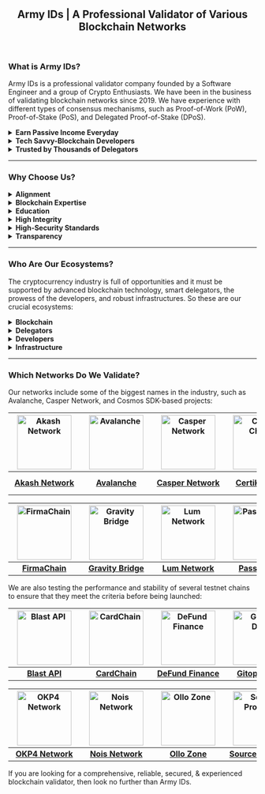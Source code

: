 <h2 align="center">Army IDs | A Professional Validator of Various Blockchain Networks</h2>

<br>

### What is Army IDs?

Army IDs is a professional validator company founded by a Software Engineer and a group of Crypto Enthusiasts. We have been in the business of validating blockchain networks since 2019. We have experience with different types of consensus mechanisms, such as Proof-of-Work (PoW), Proof-of-Stake (PoS), and Delegated Proof-of-Stake (DPoS).

<details>
<summary><b>Earn Passive Income Everyday</b></summary>
<p></p>
<p>We offer a service that allows our delegators to earn income while sleeping, traveling, or doing whatever they want.</p>
</details>

<details>
<summary><b>Tech Savvy-Blockchain Developers</b></summary>
<p></p>
<p>We will keep your delegation safe and secure because our developers are always up-to-date on the latest advancements in blockchain technology.</p>
</details>

<details>
<summary><b>Trusted by Thousands of Delegators</b></summary>
<p></p>
<p>Smart delegators around the world have been staking with us because they know we are the best in the business. We take security and reliability seriously, so delegators can rest assured that their investment is in good hands.</p>
</details>

<hr>

### Why Choose Us?

<details>
<summary><b>Alignment</b></summary>
<p></p>
<p>We stake tokens alongside our delegators to have “skin-in-a-game” and to demonstrate our long-term interest in the networks.</p>
</details>

<details>
<summary><b>Blockchain Expertise</b></summary>
<p></p>
<p>We are tech-savvy engineers with a deep technical understanding of different types of consensus mechanisms, such as Proof-of-Work (PoW), Proof-of-Stake (PoS), and Delegated Proof-of-Stake (DPoS).</p>
</details>

<details>
<summary><b>Education</b></summary>
<p></p>
<p>We are here to help delegators navigate the complex world of the PoW, PoS, & DPoS systems. So they can enrich literacy about how these systems work.</p>
</details>

<details>
<summary><b>High Integrity</b></summary>
<p></p>
<p>We act independently with the utmost integrity. We do not tolerate collusion between entities in the ecosystem and will help guard the network against malicious cartels.</p>
</details>

<details>
<summary><b>High-Security Standards</b></summary>
<p></p>
<p>Our infrastructure consists of high-performance servers, enhanced DDoS protection, and would continue to evolve as the network matures.</p>
</details>

<details>
<summary><b>Transparency</b></summary>
<p></p>
<p>We are committed to being transparent about our on-chain governance decision-making as well as our commission change rate schedule.</p>
</details>

<hr>

### Who Are Our Ecosystems?

The cryptocurrency industry is full of opportunities and it must be supported by advanced blockchain technology, smart delegators, the prowess of the developers, and robust infrastructures. So these are our crucial ecosystems:

<details>
<summary><b>Blockchain</b></summary>
<p></p>
<ul>
<li>Delegators will get the staking rewards and it will be paid on time because we are operating under blockchain technology, while we as a staking service provider will get a little amount of commission.</li>
<li>We don’t hold your funds, we leverage blockchain technology to increase the delegators’ trust.</li>
</ul>
</details>

<details>
<summary><b>Delegators</b></summary>
<p></p>
<ul>
<li>Delegators are fully assisted 24/7 by the DevSecOps team so the delegators will have 100% confidence to stake with us.</li>
<li>Our commission rate is lower than 10% and our duty is to maintain the nodes in order to function properly so the delegators will get passive income automatically.</li>
</ul>
</details>

<details>
<summary><b>Developers</b></summary>
<p></p>
<ul>
<li>Our developers have been participating in various testnets and actively having discussions in the forum.</li>
<li>Our developers have more than 10 years of experience, so the delegators don’t need to worry and keep trusting us as the most reliable, trusted, and secured validator.</li>
</ul>
</details>

<details>
<summary><b>Infrastructure</b></summary>
<p></p>
<ul>
<li>We have been serving validation services on various blockchain networks using robust infrastructures.</li>
<li>Our infrastructures are protected by layers of private and public sentries located around the world and can’t be accessed from the outside of our network or any uncredentialed authority.</li>
</ul>
</details>

<hr>

### Which Networks Do We Validate?

Our networks include some of the biggest names in the industry, such as Avalanche, Casper Network, and Cosmos SDK-based projects:

<table>
<thead>
<tr>
<th align="center"><a href="https://wallet.keplr.app/chains/akash?modal=validator&chain=akashnet-2&validator_address=akashvaloper1lscckv3l204makmgewun4chx3y379esju54c4q"><img src='https://armyids.com/wp-content/uploads/2020/11/Akash-Network-120x120.png' width="110" height="110" hspace="10" alt='Akash Network'></a></th>
<th align="center"><a href="https://avascan.info/staking/validator/NodeID-3wd8cyGCDmhuoZYWmNDab2FhAVpnKYKJE"><img src='https://armyids.com/wp-content/uploads/2020/11/Avalanche-120x120.png' width="110" height="110" hspace="10" alt='Avalanche'></a></th>
<th align="center"><a href="https://cspr.live/delegate-stake?validatorPublicKey=011907bc6fa90ccb8cacc150170b887b3dd97a96fc029b515365141d1e5d4f7983"><img src='https://armyids.com/wp-content/uploads/2022/11/Casper-Network-120x120.png' width="110" height="110" hspace="10" alt='Casper Network'></a></th>
<th align="center"><a href="https://wallet.keplr.app/chains/certik?modal=validator&chain=shentu-2.2&validator_address=certikvaloper176x7ljeyxx2cevmp7uayaz9qcx37nwjj7a902f"><img src='https://armyids.com/wp-content/uploads/2022/11/CertiK-Chain-120x120.png' width="110" height="110" hspace="10" alt='CertiK Chain'></a></th>
<th align="center"><a href="https://ezstaking.tools/comdex/validators/comdexvaloper1d3udpaanu3tesn8xjsh5er6xs2fhtql42edz2k"><img src='https://armyids.com/wp-content/uploads/2022/11/Comdex-One-120x120.png' width="110" height="110" hspace="10" alt='Comdex One'></a></th>
<th align="center"><a href="https://ezstaking.tools/desmos/validators/desmosvaloper1xn9cazyx6u9agcwcceuahgjsrnu4y30wrmstjs"><img src='https://armyids.com/wp-content/uploads/2022/11/Desmos-Network-120x120.png' width="110" height="110" hspace="10" alt='Desmos Network'></a></th>
</tr>
</thead>
<tbody>
<tr>
<td align="center"><b><a href="https://wallet.keplr.app/chains/akash?modal=validator&chain=akashnet-2&validator_address=akashvaloper1lscckv3l204makmgewun4chx3y379esju54c4q">Akash Network</a></b></td>
<td align="center"><b><a href="https://avascan.info/staking/validator/NodeID-3wd8cyGCDmhuoZYWmNDab2FhAVpnKYKJE">Avalanche</a></b></td>
<td align="center"><b><a href="https://cspr.live/delegate-stake?validatorPublicKey=011907bc6fa90ccb8cacc150170b887b3dd97a96fc029b515365141d1e5d4f7983">Casper Network</a></b></td>
<td align="center"><b><a href="https://wallet.keplr.app/chains/certik?modal=validator&chain=shentu-2.2&validator_address=certikvaloper176x7ljeyxx2cevmp7uayaz9qcx37nwjj7a902f">CertiK Chain</a></b></td>
<td align="center"><b><a href="https://ezstaking.tools/comdex/validators/comdexvaloper1d3udpaanu3tesn8xjsh5er6xs2fhtql42edz2k">Comdex One</a></b></td>
<td align="center"><b><a href="https://ezstaking.tools/desmos/validators/desmosvaloper1xn9cazyx6u9agcwcceuahgjsrnu4y30wrmstjs">Desmos Network</a></b></td>
</tr>
</tbody>
</table>

<table>
<thead>
<tr>
<th align="center"><a href="https://station.firmachain.io/staking/validators/firmavaloper1fhx3c0u4ercg9c3sl3pl42sa0vauckfgwv2rq6"><img src='https://armyids.com/wp-content/uploads/2022/03/FirmaChain-120x120.png' width="110" height="110" hspace="10" alt='FirmaChain'></a></th>
<th align="center"><a href="https://wallet.keplr.app/chains/gravity-bridge?modal=validator&chain=gravity-bridge-3&validator_address=gravityvaloper12c58fyprndjdyrh4kccpv9qmtx8qaffg22m2as"><img src='https://armyids.com/wp-content/uploads/2022/11/Gravity-Bridge-120x120.png' width="110" height="110" hspace="10" alt='Gravity Bridge'></a></th>
<th align="center"><a href="https://wallet.lum.network/staking"><img src='https://armyids.com/wp-content/uploads/2022/11/Lum-Network-120x120.png' width="110" height="110" hspace="10" alt='Lum Network'></a></th>
<th align="center"><a href="https://www.mintscan.io/passage/validators/pasgvaloper12malnvcwd5lw02pznqvf384kz8t9da3xx4lzyd"><img src='https://armyids.com/wp-content/uploads/2022/12/Passage-IO-120x120.png' width="110" height="110" hspace="10" alt='Passage IO'></a></th>
<th align="center"><a href="https://pylons.explorers.guru/validator/pylovaloper1ck7s2t86rc3ww7208auk69daw3lv0cgp03yey0"><img src='https://armyids.com/wp-content/uploads/2022/12/Pylons-Tech-120x120.png' width="110" height="110" hspace="10" alt='Pylons Tech'></a></th>
<th align="center"><a href="https://wallet.keplr.app/chains/stargaze?modal=validator&chain=stargaze-1&validator_address=starsvaloper16x8thpydgpsfxtzjljqyvtm8a6pkk8ggl64qr5"><img src='https://armyids.com/wp-content/uploads/2022/11/StarGaze-Zone-120x120.png' width="110" height="110" hspace="10" alt='StarGaze Zone'></a></th>
</tr>
</thead>
<tbody>
<tr>
<td align="center"><b><a href="https://station.firmachain.io/staking/validators/firmavaloper1fhx3c0u4ercg9c3sl3pl42sa0vauckfgwv2rq6">FirmaChain</a></b></td>
<td align="center"><b><a href="https://wallet.keplr.app/chains/gravity-bridge?modal=validator&chain=gravity-bridge-3&validator_address=gravityvaloper12c58fyprndjdyrh4kccpv9qmtx8qaffg22m2as">Gravity Bridge</a></b></td>
<td align="center"><b><a href="https://wallet.lum.network/staking">Lum Network</a></b></td>
<td align="center"><b><a href="https://www.mintscan.io/passage/validators/pasgvaloper12malnvcwd5lw02pznqvf384kz8t9da3xx4lzyd">Passage IO</a></b></td>
<td align="center"><b><a href="https://pylons.explorers.guru/validator/pylovaloper1ck7s2t86rc3ww7208auk69daw3lv0cgp03yey0">Pylons Tech</a></b></td>
<td align="center"><b><a href="https://wallet.keplr.app/chains/stargaze?modal=validator&chain=stargaze-1&validator_address=starsvaloper16x8thpydgpsfxtzjljqyvtm8a6pkk8ggl64qr5">StarGaze Zone</a></b></td>
</tr>
</tbody>
</table>

We are also testing the performance and stability of several testnet chains to ensure that they meet the criteria before being launched:

<table>
<thead>
<tr>
<th align="center"><a href="https://blastapi.io"><img src='https://armyids.com/wp-content/uploads/2022/12/Blast-API-120x120.png' width="110" height="110" hspace="10" alt='Blast API'></a></th>
<th align="center"><a href="https://explorer.kjnodes.com/cardchain/staking/ccvaloper13h9d5z77sfksv6uweheg38669g270puzccnr5c"><img src='https://armyids.com/wp-content/uploads/2022/12/Crowd-Control-Network-120x120.png' width="110" height="110" hspace="10" alt='CardChain'></a></th>
<th align="center"><a href="https://defund.explorers.guru/validator/defundvaloper1kx55rh837zz05azr8krdmr25pugcxlyq99h9r6"><img src='https://armyids.com/wp-content/uploads/2022/12/DeFund-Finance-120x120.png' width="110" height="110" hspace="10" alt='DeFund Finance'></a></th>
<th align="center"><a href="https://explorer.gitopia.com/validators/gitopiavaloper163r9e3zm8namt67h8zw64qkxcw6qvpa69g666e"><img src='https://armyids.com/wp-content/uploads/2022/12/Gitopia-DAO-120x120.png' width="110" height="110" hspace="10" alt='Gitopia DAO'></a></th>
<th align="center"><a href="https://ping-pub.joinloyal.io/loyal/staking/loyalvaloper1mqkxhhayjq40t689chhnw6dksk45cgv65xn6l7"><img src='https://armyids.com/wp-content/uploads/2022/12/Loyal-Labs-120x120.png' width="110" height="110" hspace="10" alt='Loyal Labs'></a></th>
<th align="center"><a href="https://paranormal-brothers.com/massa/"><img src='https://armyids.com/wp-content/uploads/2022/12/Massa-Labs-120x120.png' width="110" height="110" hspace="10" alt='Massa Labs'></a></th>
</tr>
</thead>
<tbody>
<tr>
<td align="center"><b><a href="https://blastapi.io">Blast API</a></b></td>
<td align="center"><b><a href="https://explorer.kjnodes.com/cardchain/staking/ccvaloper13h9d5z77sfksv6uweheg38669g270puzccnr5c">CardChain</a></b></td>
<td align="center"><b><a href="https://defund.explorers.guru/validator/defundvaloper1kx55rh837zz05azr8krdmr25pugcxlyq99h9r6">DeFund Finance</a></b></td>
<td align="center"><b><a href="https://explorer.gitopia.com/validators/gitopiavaloper163r9e3zm8namt67h8zw64qkxcw6qvpa69g666e">Gitopia DAO</a></b></td>
<td align="center"><b><a href="https://ping-pub.joinloyal.io/loyal/staking/loyalvaloper1mqkxhhayjq40t689chhnw6dksk45cgv65xn6l7">Loyal Labs</a></b></td>
<td align="center"><b><a href="https://paranormal-brothers.com/massa/">Massa Labs</a></b></td>
</tr>
</tbody>
</table>

<table>
<thead>
<tr>
<th align="center"><a href="https://okp4.explorers.guru/validator/okp4valoper1u6vp630kpjpxqp2p6xwagtlkzq58tw3zg272ka"><img src='https://armyids.com/wp-content/uploads/2022/12/OKP4-Network-120x120.png' width="110" height="110" hspace="10" alt='OKP4 Network'></a></th>
<th align="center"><a href="https://explorer.secardnode.com/nois/staking/noisvaloper1zjryufj7x9pgrrpwr6ut3tqn36hfe0u84zd0ec"><img src='https://armyids.com/wp-content/uploads/2022/12/Nois-Network-120x120.png' width="110" height="110" hspace="10" alt='Nois Network'></a></th>
<th align="center"><a href="https://ollo.explorers.guru/validator/ollovaloper1lwpw476q9zduk47ppw4ljc4yu9hmdhksq4rsnp"><img src='https://armyids.com/wp-content/uploads/2022/12/Ollo-Zone-120x120.png' width="110" height="110" hspace="10" alt='Ollo Zone'></a></th>
<th align="center"><a href="https://explorer.stavr.tech/source/staking/sourcevaloper1h0f38wthmufujye0f7g5xrrpvtx7j2e9uf3gk0"><img src='https://armyids.com/wp-content/uploads/2022/12/Source-Protocol-120x120.png' width="110" height="110" hspace="10" alt='Source Protocol'></a></th>
<th align="center"><a href="https://explorer.nodestake.top/realio-testnet/staking/realiovaloper14ntyemhf756kfaq7cfpq3jk6fywsk3y69nlvra"><img src='https://armyids.com/wp-content/uploads/2022/12/Realio-Network-120x120.png' width="110" height="110" hspace="10" alt='Realio Network'></a></th>
<th align="center"><a href="https://explorer.testnet.uptick.network/uptick-network-testnet/staking/uptickvaloper1wl47xc60ngaglls244m03p6lwep4ssgjqkjq9r"><img src='https://armyids.com/wp-content/uploads/2022/12/Uptick-Network-120x120.png' width="110" height="110" hspace="10" alt='Uptick Network'></a></th>
</tr>
</thead>
<tbody>
<tr>
<td align="center"><b><a href="https://okp4.explorers.guru/validator/okp4valoper1u6vp630kpjpxqp2p6xwagtlkzq58tw3zg272ka">OKP4 Network</a></b></td>
<td align="center"><b><a href="https://explorer.secardnode.com/nois/staking/noisvaloper1zjryufj7x9pgrrpwr6ut3tqn36hfe0u84zd0ec">Nois Network</a></b></td>
<td align="center"><b><a href="https://ollo.explorers.guru/validator/ollovaloper1lwpw476q9zduk47ppw4ljc4yu9hmdhksq4rsnp">Ollo Zone</a></b></td>
<td align="center"><b><a href="https://explorer.stavr.tech/source/staking/sourcevaloper1h0f38wthmufujye0f7g5xrrpvtx7j2e9uf3gk0">Source Protocol</a></b></td>
<td align="center"><b><a href="https://explorer.nodestake.top/realio-testnet/staking/realiovaloper14ntyemhf756kfaq7cfpq3jk6fywsk3y69nlvra">Realio Network</a></b></td>
<td align="center"><b><a href="https://explorer.testnet.uptick.network/uptick-network-testnet/staking/uptickvaloper1wl47xc60ngaglls244m03p6lwep4ssgjqkjq9r">Uptick Network</a></b></td>
</tr>
</tbody>
</table>

If you are looking for a comprehensive, reliable, secured, & experienced blockchain validator, then look no further than Army IDs.
